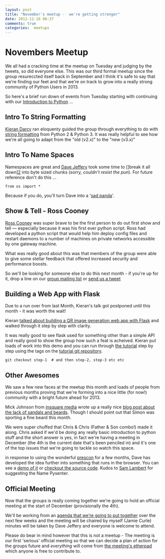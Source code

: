 ```yaml
---
layout: post
title: "November's meetup -  we're getting stronger"
date: 2012-11-16 06:37 
comments: true
categories:  meetups
---
```


# Novembers Meetup

We all had a cracking time at the meetup on Tuesday and judging by the tweets, so did everyone else.  This was our third formal meetup since the group resureccted itself back in September and I think it's safe to say that we're finding our feet and that we're on track to grow into a really strong community of Python Users in 2013.

So here's a brief run down of events from Tuesday starting with continuing with our [Introduction to Python][0] &hellip;


## Intro To String Formatting


[Kieran Darcy][6] ran eloquenty guided the group through everything to do with [string formatting][1] from Python 2 & Python 3. It was really helpful to see how we're all going to adapt from the "old (v2.x)" to the "new (v3.x)"

## Intro To Name Spaces

Namespaces are great and [Dave Jeffery][5] took some time to []break it all down][2] into byte sized chunks (_sorry, couldn't resist the pun_).  For future reference don't do this &hellip;

`from os import *`

Because if you do, you'll turn Dave into a '[sad panda][3]'.


## Show & Tell - Ross Cooney

[Ross Cooney][4] was super brave to be the first person to do out first show and tell &mdash; especially because it was his first ever python script.  Ross had developed a python script that would help him deploy config files and restart daemons to a number of machines on private networks accessible by one gateway machine.

What was really good about this was that members of the group were able to give some stellar feedback that offered increased security and performance boosts.

So we'll be looking for someone else to do this next month - if you're up for it, drop a line on our [group mailing list][7] or [send us a tweet][8]


## Building a Web App with Flask

Due to a run over from last Month, Kieran's talk got postponed until this month - it was worth the wait!

Kieran [talked about building a QR image generation web app with Flask][9] and walked through it step by step with clarity.

It was really good to see flask used for something other than a simple API and really good to show the group how such a feat is acheived.  Kieran put loads of work into this demo and you can run through [the tutorial][10] step by step using the tags on the [tutorial git repository][10].

`git checkout step-1  # and then step-2, step-3 etc etc`


## Other Awesomes

We saw a few new faces at the meetup this month and loads of people from previous months proving that we're forming into a nice little (for now!) community with a bright future ahead for 2013.

Mick Johnson from [insquare media][11] wrote up a really nice [blog post about the lack of sandals and beards][12]. Though I should point out that Simon was sporting a fine beard this month.

We were super chuffed that Chris & Chris (Father & Son combo!) made it along.   Chris asked if we'd be doing any really basic introduction to python stuff and the short answer is yes, in fact we're having a meeting in December (the 4th is the current date that's been penciled in) and it's one of the top issues that we're going to tackle so watch this space.

in response to using the wonderful [prescon][13] for a few months, Dave has developed the idea further into something that runs in the browser. You can see a [demo of it][14] or [checkout the source code][15]. Kudos to [Sam Lambert][16] for suggesting the Name Pysenter.


## Official Meeting

Now that the groups is really coming together we're going to hold an official meeting at the start of December (provisionally the 4th). 

We'll be working from an [agenda that we're going to put together][17] over the next few weeks and the meeting will be chaired by myself (Jamie Curle) minutes will be taken by Dave Jeffery and everyone is welcome to attend.  

Please do bear in mind however that this is not a meetup -  The meeting is our first 'serious' official meeting so that we can decide a plan of action for the groups future  and *everything* will come from [the meeting's etherpad][17] which anyone is free to contribute to.


[0]: https://github.com/pythonnortheast/introduction-1
[1]: https://github.com/pythonnortheast/introduction-1/blob/master/step-5-strings-formatting.py
[2]: step-6-imports.py
[3]: http://www.youtube.com/watch?v=I6vPRaIrvqU
[4]: http://www.spoutingshite.com/about/
[5]: http://davidjeffrey.co.uk
[6]: http://www.papyrusresearch.com/about/
[7]: http://pythonnortheast.co.uk/group
[8]: http://twitter.com/pythonnortheast
[9]: https://github.com/kierandarcy/qrimage
[10]: https://github.com/kierandarcy/qrimage-tutorial
[11]: http://www.insquaremedia.com/
[12]: http://www.insquaremedia.com/blog/14-what-we-re-doing/35-python-north-eastThanks
[13]: https://github.com/inglesp/prescons
[14]: http://davidjeffrey.eu/static/pypres/test.html
[15]: https://github.com/jeffrhodeisland/pysenter
[16]: http://mindfulmantis.com/
[17]: http://openetherpad.org/python-north-east-official-meeting-dec-2012









